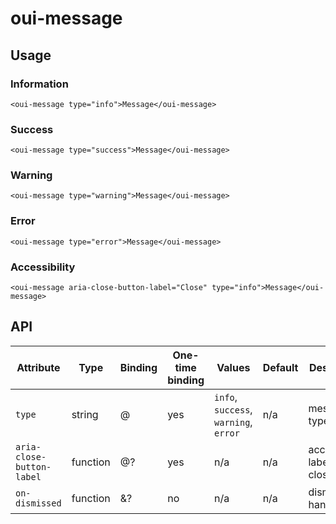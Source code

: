 # oui-message

<component-status cx-design="complete" ux="complete"></component-status>

## Usage

### Information

```html:preview
<oui-message type="info">Message</oui-message>
```

### Success

```html:preview
<oui-message type="success">Message</oui-message>
```

### Warning

```html:preview
<oui-message type="warning">Message</oui-message>
```

### Error

```html:preview
<oui-message type="error">Message</oui-message>
```

### Accessibility

```html:preview
<oui-message aria-close-button-label="Close" type="info">Message</oui-message>
```

## API

| Attribute                 | Type      | Binding   | One-time binding  | Values                                | Default   | Description
| ----                      | ----      | ----      | ----              | ----                                  | ----      | ----
| `type`                    | string    | @         | yes               | `info`, `success`, `warning`, `error` | n/a       | message type
| `aria-close-button-label` | function  | @?        | yes               | n/a                                   | n/a       | accessibility label for close button
| `on-dismissed`            | function  | &?        | no                | n/a                                   | n/a       | dismissed handler
